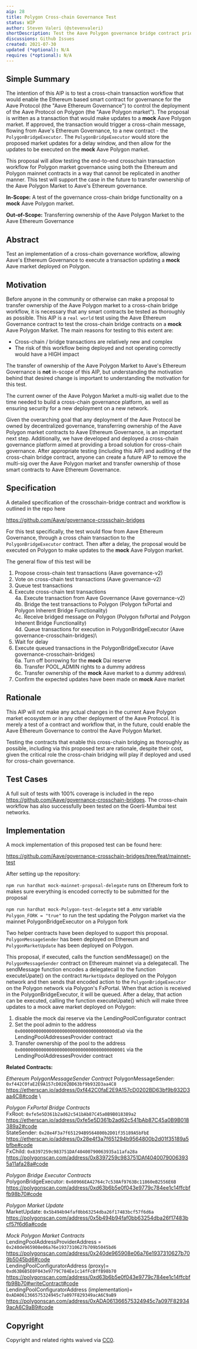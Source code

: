 ```yaml
---
aip: 28
title: Polygon Cross-chain Governance Test
status: WIP
author: Steven Valeri (@stevenvaleri)
shortDescription: Test the Aave Polygon governance bridge contract prior to setting it as owner of the Aave Polygon market
discussions: Github Issues
created: 2021-07-30
updated (*optional): N/A
requires (*optional): N/A
---
```


## Simple Summary

The intention of this AIP is to test a cross-chain transaction workflow that would enable the Ethereum based smart contract for governance for the Aave Protocol (the "Aave Ethereum Governance") to control the deployment of the Aave Protocol on Polygon (the "Aave Polygon market"). The proposal is written as a transaction that would make updates to a **mock** Aave Polygon market. If approved, the transaction would trigger a cross-chain message, flowing from Aave's Ethereum Governance, to a new contract - the `PolygonBridgeExecutor`. The `PolygonBridgeExecutor` would store the proposed market updates for a delay window, and then allow for the updates to be executed on the **mock** Aave Polygon market.

This proposal will allow testing the end-to-end crosschain transaction workflow for Polygon market governance using both the Ethereum and Polygon mainnet contracts in a way that cannot be replicated in another manner. This test will support the case in the future to transfer ownership of the Aave Polygon Market to Aave's Ethereum  governance.

**In-Scope:**
A test of the governance cross-chain bridge functionality on a **mock** Aave Polygon market.

**Out-of-Scope:**
Transferring ownership of the Aave Polygon Market to the Aave Ethereum Governance 

## Abstract

Test an implementation of a cross-chain governance workflow, allowing Aave's Ethereum Governance to execute a transaction updating a **mock** Aave market deployed on Polygon.

## Motivation

Before anyone in the community or otherwise can make a proposal to transfer ownership of the Aave Polygon market to a cross-chain bridge workflow, it is necessary that any smart contracts be tested as thoroughly as possible. This AIP is a `real world` test using the Aave Ethereum Governance contract to test the cross-chain bridge contracts on a **mock** Aave Polygon Market. The main reasons for testing to this extent are:

+ Cross-chain / bridge transactions are relatively new and complex
+ The risk of this workflow being deployed and not operating correctly would have a HIGH impact

The transfer of ownership of the Aave Polygon Market to Aave's Ethereum Governance is **not** in-scope of this AIP, but understanding the motivation behind that desired change is important to understanding the motivation for this test.

The current owner of the Aave Polygon Market a multi-sig wallet due to the time needed to build a cross-chain governance platform, as well as ensuring security for a new deployment on a new network.

Given the overarching goal that any deployment of the Aave Protocol be owned by decentralized governance, transferring ownership of the Aave Polygon market contracts to Aave Ethereum Governance, is an important next step. Additionally, we have developed and deployed a cross-chain governance platform aimed at providing a broad solution for cross-chain governance. After appropriate testing (including this AIP) and auditing of the cross-chain bridge contract, anyone can create a future AIP to remove the multi-sig over the Aave Polygon market and transfer ownership of those smart contracts to Aave Ethereum Governance.

## Specification

A detailed specification of the crosschain-bridge contract and workflow is outlined in the repo here

https://github.com/Aave/governance-crosschain-bridges

For this test specifically, the test would flow from Aave Ethereum Governance, through a cross chain transaction to the `PolygonBridgeExecutor` contract. Then after a delay, the proposal would be executed on Polygon to make updates to the **mock** Aave Polygon market.

The general flow of this test will be

1. Propose cross-chain test transactions (Aave governance-v2)
2. Vote on cross-chain test transactions (Aave governance-v2)
3. Queue test transactions
4. Execute cross-chain test transactions\
4a. Execute transaction from Aave Governance (Aave governance-v2)\
4b. Bridge the test transactions to Polygon  (Polygon fxPortal and Polygon Inherent Bridge Functionality)\
4c. Receive bridged message on Polygon       (Polygon fxPortal and Polygon Inherent Bridge Functionality)\
4d. Queue transactions for execution in PolygonBridgeExecutor (Aave governance-crosschain-bridges)\
5. Wait for delay
6. Execute queued transactions in the PolygonBridgeExecutor   (Aave governance-crosschain-bridges)\
6a. Turn off borrowing for the **mock** Dai reserve\
6b. Transfer POOL_ADMIN rights to a dummy address\
6c. Transfer ownership of the **mock** Aave market to a dummy address\
7. Confirm the expected updates have been made on **mock** Aave market

## Rationale

This AIP will not make any actual changes in the current Aave Polygon market ecosystem or in any other deployment of the Aave Protocol. It is merely a test of a contract and workflow that, in the future, could enable the Aave Ethereum Governance to control the Aave Polygon Market.

Testing the contracts that enable this cross-chain bridging as thoroughly as possible, including via this proposed test are rationale, despite their cost, given the critical role the cross-chain bridging will play if deployed and used for cross-chain governance.

## Test Cases

A full suit of tests with 100% coverage is included in the repo https://github.com/Aave/governance-crosschain-bridges. The cross-chain workflow has also successfully been tested on the Goerli-Mumbai test networks.

## Implementation

A mock implementation of this proposed test can be found here:

https://github.com/Aave/governance-crosschain-bridges/tree/feat/mainnet-test

After setting up the repository: 

`npm run hardhat mock-mainnet-proposal-delegate`
runs on Ethereum fork to makes sure everything is encoded correctly to be submitted for the proposal


`npm run hardhat mock-Polygon-test-delegate`
set a .env variable `Polygon_FORK = "true"` to run the test updating the Polygon market via the mainnet PolygonBridgeExecutor on a Polygon fork

Two helper contracts have been deployed to support this proposal. `PolygonMessageSender` has been deployed on Ethereum and `PolygonMarketUpdate` has been deployed on Polygon.

This proposal, if executed, calls the function sendMessage() on the `PolygonMessageSender` contract on Ethereum mainnet via a delegatecall. The sendMessage function encodes a delegatecall to the function executeUpate() on the contract `MarketUpdate` deployed on the Polygon network and then sends that encoded action to the `PolygonBridgeExecutor` on the Polygon network via Polygon's FxPortal. When that action is received in the PolygonBridgeExecutor, it will be queued. After a delay, that action can be executed, calling the function executeUpate() which will make three updates to a mock aave market deployed on Polygon:

1. disable the mock dai reserve via the LendingPoolConfigurator contract
2. Set the pool admin to the address `0x000000000000000000000000000000000000dEaD` via the LendingPoolAddressesProvider contract
3. Transfer ownership of the pool to the address `0x0000000000000000000000000000000000000001` via the LendingPoolAddressesProvider contract

**Related Contracts:**

*Ethereum PolygonMessageSender Contract*
PolygonMessageSender: `0xf442C0faE2E9A157cD0202BD63bf9b932D3aa4C8` \
https://etherscan.io/address/0xf442C0faE2E9A157cD0202BD63bf9b932D3aa4C8#code \

*Polygon FxPortal Bridge Contracts*\
FxRoot: `0xfe5e5D361b2ad62c541bAb87C45a0B9B018389a2` \
https://etherscan.io/address/0xfe5e5D361b2ad62c541bAb87C45a0B9B018389a2#code \
StateSender: `0x28e4F3a7f651294B9564800b2D01f35189A5bFbE` \
https://etherscan.io/address/0x28e4f3a7f651294b9564800b2d01f35189a5bfbe#code \
FxChild: `0x8397259c983751DAf40400790063935a11afa28a` \
https://polygonscan.com/address/0x8397259c983751DAf40400790063935a11afa28a#code

*Polygon Bridge Executor Contracts*\
PolygonBridgeExecutor: `0x60966EA42764c7c538Af9763Bc11860eB2556E6B`\
https://polygonscan.com/address/0xd63b6b5e0f043e9779c784ee1c14ffcbffb98b70#code

*Polygon Market Update*\
MarketUpdate: `0x5b494b94faf0bb63254dba26f17483bcf57f6d6a` \
https://polygonscan.com/address/0x5b494b94faf0bb63254dba26f17483bcf57f6d6a#code

*Mock Polygon Market Contracts*\
LendingPoolAddressProviderAddress = `0x240de965908e06a76e1937310627b709b5045bd6`\
https://polygonscan.com/address/0x240de965908e06a76e1937310627b709b5045bd6#code \
LendingPoolConfiguratorAddress (proxy)= `0xd63B6B5E0F043e9779C784Ee1c14fFcBffB98b70` \
https://polygonscan.com/address/0xd63b6b5e0f043e9779c784ee1c14ffcbffb98b70#writeContract#code \
LendingPoolConfiguratorAddress (implementation)= `0xADA061366575324945c7a097F829349acA6C9aB9` \
https://polygonscan.com/address/0xADA061366575324945c7a097F829349acA6C9aB9#code


## Copyright

Copyright and related rights waived via [CC0](https://creativecommons.org/publicdomain/zero/1.0/).
